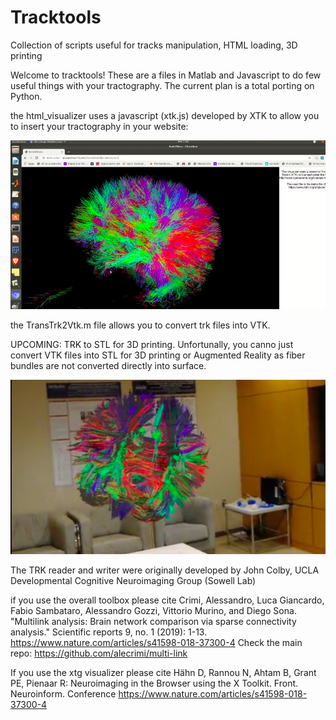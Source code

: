 # Tracktools
Collection of scripts useful for tracks manipulation, HTML loading, 3D printing

Welcome to tracktools!
These are a files in Matlab and Javascript to do few useful things with your tractography. The current plan is a total porting on Python.

the html_visualizer uses a javascript (xtk.js) developed by XTK to allow you to insert your tractography in your website:

[![Alt text](screenshot.png)](https://vimeo.com/422572632)


the TransTrk2Vtk.m file allows you to convert trk files into VTK.

UPCOMING: TRK to STL for 3D printing. Unfortunally, you canno just convert VTK files into STL for 3D printing or Augmented Reality as fiber bundles are not converted directly into surface.

[![Alt text](screensho2.png)](https://vimeo.com/385360489)


The TRK reader and writer were originally developed by John Colby, UCLA Developmental Cognitive Neuroimaging Group (Sowell Lab)

if you use the overall toolbox please cite
Crimi, Alessandro, Luca Giancardo, Fabio Sambataro, Alessandro Gozzi, Vittorio Murino, and Diego Sona. "Multilink analysis: Brain network comparison via sparse connectivity analysis." Scientific reports 9, no. 1 (2019): 1-13. https://www.nature.com/articles/s41598-018-37300-4
Check the main repo: https://github.com/alecrimi/multi-link

If you use the xtg visualizer please cite 
Hähn D, Rannou N, Ahtam B, Grant PE, Pienaar R: Neuroimaging in the Browser using the X Toolkit. Front. Neuroinform. Conference https://www.nature.com/articles/s41598-018-37300-4
